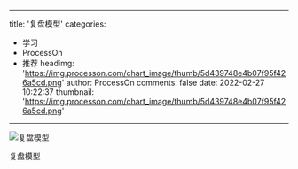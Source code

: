 
---
title: '复盘模型'
categories: 
 - 学习
 - ProcessOn
 - 推荐
headimg: 'https://img.processon.com/chart_image/thumb/5d439748e4b07f95f426a5cd.png'
author: ProcessOn
comments: false
date: 2022-02-27 10:22:37
thumbnail: 'https://img.processon.com/chart_image/thumb/5d439748e4b07f95f426a5cd.png'
---

<div>   
<img class="thumb" alt="复盘模型" src="https://img.processon.com/chart_image/thumb/5d439748e4b07f95f426a5cd.png" referrerpolicy="no-referrer">
<p>复盘模型</p>  
</div>
            